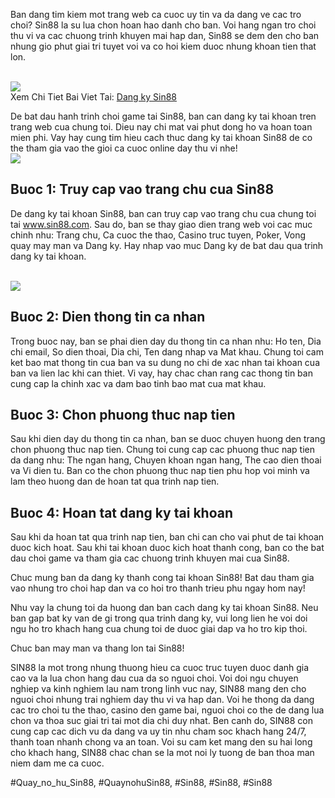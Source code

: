 <p>Ban dang tim kiem mot trang web ca cuoc uy tin va da dang ve cac tro choi? Sin88 la su lua chon hoan hao danh cho ban. Voi hang ngan tro choi thu vi va cac chuong trinh khuyen mai hap dan, Sin88 se dem den cho ban nhung gio phut giai tri tuyet voi va co hoi kiem duoc nhung khoan tien that lon.</p><br><img src="https://broadgateinfo.net/wp-content/uploads/2025/02/dang-ky-sin88-2.webp"></br>
Xem Chi Tiet Bai Viet Tai: <a href="https://broadgateinfo.net/dang-ky-sin88/">Dang ky Sin88</a><p>De bat dau hanh trinh choi game tai Sin88, ban can dang ky tai khoan tren trang web cua chung toi. Dieu nay chi mat vai phut dong ho va hoan toan mien phi. Vay hay cung tim hieu cach thuc dang ky tai khoan Sin88 de co the tham gia vao the gioi ca cuoc online day thu vi nhe!<br><img src="https://broadgateinfo.net/wp-content/uploads/2025/02/dang-ky-sin88-1.webp"></br><h2>Buoc 1: Truy cap vao trang chu cua Sin88</h2><p>De dang ky tai khoan Sin88, ban can truy cap vao trang chu cua chung toi tai <a href="http://www.sin88.com" target="_blank">www.sin88.com</a>. Sau do, ban se thay giao dien trang web voi cac muc chinh nhu: Trang chu, Ca cuoc the thao, Casino truc tuyen, Poker, Vong quay may man va Dang ky. Hay nhap vao muc Dang ky de bat dau qua trinh dang ky tai khoan.</p><br><img src="https://broadgateinfo.net/wp-content/uploads/2025/02/dang-ky-sin88-3.webp"></br><h2>Buoc 2: Dien thong tin ca nhan</h2><p>Trong buoc nay, ban se phai dien day du thong tin ca nhan nhu: Ho ten, Dia chi email, So dien thoai, Dia chi, Ten dang nhap va Mat khau. Chung toi cam ket bao mat thong tin cua ban va su dung no chi de xac nhan tai khoan cua ban va lien lac khi can thiet. Vi vay, hay chac chan rang cac thong tin ban cung cap la chinh xac va dam bao tinh bao mat cua mat khau.<h2>Buoc 3: Chon phuong thuc nap tien</h2><p>Sau khi dien day du thong tin ca nhan, ban se duoc chuyen huong den trang chon phuong thuc nap tien. Chung toi cung cap cac phuong thuc nap tien da dang nhu: The ngan hang, Chuyen khoan ngan hang, The cao dien thoai va Vi dien tu. Ban co the chon phuong thuc nap tien phu hop voi minh va lam theo huong dan de hoan tat qua trinh nap tien.</p><h2>Buoc 4: Hoan tat dang ky tai khoan</h2><p>Sau khi da hoan tat qua trinh nap tien, ban chi can cho vai phut de tai khoan duoc kich hoat. Sau khi tai khoan duoc kich hoat thanh cong, ban co the bat dau choi game va tham gia cac chuong trinh khuyen mai cua Sin88.<p>Chuc mung ban da dang ky thanh cong tai khoan Sin88! Bat dau tham gia vao nhung tro choi hap dan va co hoi tro thanh trieu phu ngay hom nay!</p><p>Nhu vay la chung toi da huong dan ban cach dang ky tai khoan Sin88. Neu ban gap bat ky van de gi trong qua trinh dang ky, vui long lien he voi doi ngu ho tro khach hang cua chung toi de duoc giai dap va ho tro kip thoi.</p><p>Chuc ban may man va thang lon tai Sin88!</p><p>SIN88 la mot trong nhung thuong hieu ca cuoc truc tuyen duoc danh gia cao va la lua chon hang dau cua da so nguoi choi. Voi doi ngu chuyen nghiep va kinh nghiem lau nam trong linh vuc nay, SIN88 mang den cho nguoi choi nhung trai nghiem day thu vi va hap dan. Voi he thong da dang cac tro choi tu the thao, casino den game bai, nguoi choi co the de dang lua chon va thoa suc giai tri tai mot dia chi duy nhat. Ben canh do, SIN88 con cung cap cac dich vu da dang va uy tin nhu cham soc khach hang 24/7, thanh toan nhanh chong va an toan. Voi su cam ket mang den su hai long cho khach hang, SIN88 chac chan se la mot noi ly tuong de ban thoa man niem dam me ca cuoc.</p>
#Quay_no_hu_Sin88, #QuaynohuSin88, #Sin88, #Sin88, #Sin88
